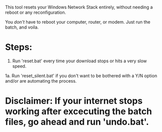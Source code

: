 This tool resets your Windows Network Stack entirely, without needing a reboot or any reconfiguration.

You *don't* have to reboot your computer, router, or modem.
Just run the batch, and voila.

# Steps:

1. Run 'reset.bat' every time your download stops or hits a very slow speed.

1a. Run 'reset_silent.bat' if you don't want to be bothered with a Y/N option and/or are automating the process.

# Disclaimer: **If your internet stops working after excecuting the batch files, go ahead and run 'undo.bat'.**
